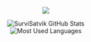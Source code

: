 <p align="center">
  <img src="https://skillicons.dev/icons?i=js,ts,react,nextjs,nodejs,mongodb,html,css,git,github,linux,bash,vscode,discordjs&perline=8" />
</p>

<p align="center">
  <img src="https://github-readme-stats.vercel.app/api?username=SurviSatvik&show_icons=true&theme=radical" alt="SurviSatvik GitHub Stats" />
  <br/>
  <img src="https://github-readme-stats.vercel.app/api/top-langs/?username=SurviSatvik&layout=compact&theme=radical" alt="Most Used Languages" />
</p>
